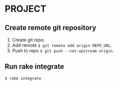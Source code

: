 PROJECT
=======


## Create remote git repository

1. Create git repo.
2. Add remote ```$ git remote add origin REPO_URL```.
3. Push to repo ```$ git push --set-upstream origin```.

## Run rake integrate

```$ rake integrate```